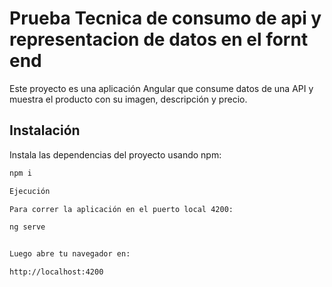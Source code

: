# Prueba Tecnica de consumo de api y representacion de datos en el fornt end 

Este proyecto es una aplicación Angular que consume datos de una API y muestra el producto con su imagen, descripción y precio.

## Instalación

Instala las dependencias del proyecto usando npm:

```bash
npm i

Ejecución

Para correr la aplicación en el puerto local 4200:

ng serve


Luego abre tu navegador en:

http://localhost:4200